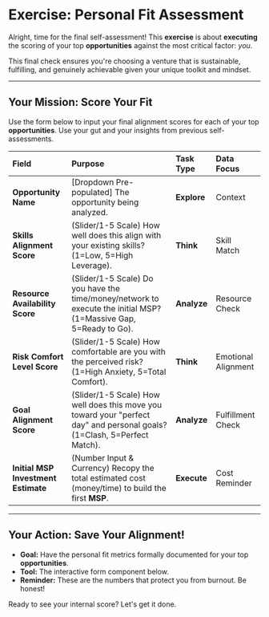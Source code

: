 # Exercise: Personal Fit Assessment

Alright, time for the final self-assessment! This **exercise** is about **executing** the scoring of your top **opportunities** against the most critical factor: *you*.

This final check ensures you're choosing a venture that is sustainable, fulfilling, and genuinely achievable given your unique toolkit and mindset.

---

## Your Mission: Score Your Fit

Use the form below to input your final alignment scores for each of your top **opportunities**. Use your gut and your insights from previous self-assessments.

| Field                               | Purpose                                                      | Task Type   | Data Focus          |
| :---------------------------------- | :----------------------------------------------------------- | :---------- | :------------------ |
| **Opportunity Name**                | [Dropdown Pre-populated] The opportunity being analyzed.     | **Explore** | Context             |
| **Skills Alignment Score**          | (Slider/1-5 Scale) How well does this align with your existing skills? (1=Low, 5=High Leverage). | **Think**   | Skill Match         |
| **Resource Availability Score**     | (Slider/1-5 Scale) Do you have the time/money/network to execute the initial MSP? (1=Massive Gap, 5=Ready to Go). | **Analyze** | Resource Check      |
| **Risk Comfort Level Score**        | (Slider/1-5 Scale) How comfortable are you with the perceived risk? (1=High Anxiety, 5=Total Comfort). | **Think**   | Emotional Alignment |
| **Goal Alignment Score**            | (Slider/1-5 Scale) How well does this move you toward your "perfect day" and personal goals? (1=Clash, 5=Perfect Match). | **Analyze** | Fulfillment Check   |
| **Initial MSP Investment Estimate** | (Number Input & Currency) Recopy the total estimated cost (money/time) to build the first **MSP**. | **Execute** | Cost Reminder       |

---

## Your Action: Save Your Alignment!

* **Goal:** Have the personal fit metrics formally documented for your top **opportunities**.
* **Tool:** The interactive form component below.
* **Reminder:** These are the numbers that protect you from burnout. Be honest!

Ready to see your internal score? Let's get it done.